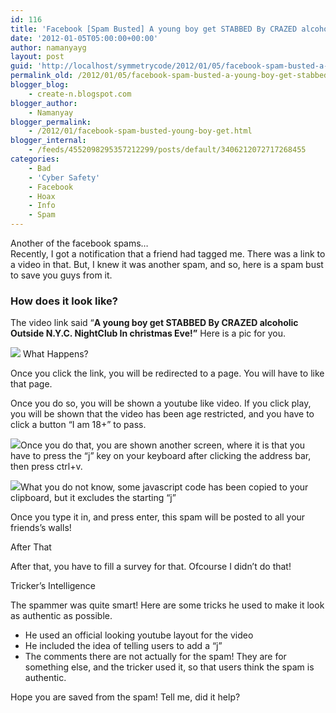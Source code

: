 ```yaml
---
id: 116
title: 'Facebook [Spam Busted] A young boy get STABBED By CRAZED alcoholic Outside N.Y.C. NightClub In christmas Eve!!'
date: '2012-01-05T05:00:00+00:00'
author: namanyayg
layout: post
guid: 'http://localhost/symmetrycode/2012/01/05/facebook-spam-busted-a-young-boy-get-stabbed-by-crazed-alcoholic-outside-n-y-c-nightclub-in-christmas-eve/'
permalink_old: /2012/01/05/facebook-spam-busted-a-young-boy-get-stabbed-by-crazed-alcoholic-outside-n-y-c-nightclub-in-christmas-eve/
blogger_blog:
    - create-n.blogspot.com
blogger_author:
    - Namanyay
blogger_permalink:
    - /2012/01/facebook-spam-busted-young-boy-get.html
blogger_internal:
    - /feeds/4552098295357212299/posts/default/3406212072717268455
categories:
    - Bad
    - 'Cyber Safety'
    - Facebook
    - Hoax
    - Info
    - Spam
---
```


Another of the facebook spams…  
Recently, I got a notification that a friend had tagged me. There was a link to a video in that. But, I knew it was another spam, and so, here is a spam bust to save you guys from it. 

### How does it look like?

The video link said “**A young boy get STABBED By CRAZED alcoholic Outside N.Y.C. NightClub In christmas Eve!”**
Here is a pic for you.
  


[![](http://3.bp.blogspot.com/-jcLOf6nnwS4/TwRsSIA1ICI/AAAAAAAAAik/OfeGajR94_A/s640/KidStabbedFacebookSpam02.png)](http://3.bp.blogspot.com/-jcLOf6nnwS4/TwRsSIA1ICI/AAAAAAAAAik/OfeGajR94_A/s1600/KidStabbedFacebookSpam02.png)
What Happens?

Once you click the link, you will be redirected to a page. You will have to like that page.

Once you do so, you will be shown a youtube like video. If you click play, you will be shown that the video has been age restricted, and you have to click a button “I am 18+” to pass.

[![](http://3.bp.blogspot.com/-HCYfER2_Imc/TwRtTA_r8nI/AAAAAAAAAiw/ciwRiI50Afc/s320/KidStabbedFacebookSpam03.png)](http://3.bp.blogspot.com/-HCYfER2_Imc/TwRtTA_r8nI/AAAAAAAAAiw/ciwRiI50Afc/s1600/KidStabbedFacebookSpam03.png)Once you do that, you are shown another screen, where it is that you have to press the “j” key on your keyboard after clicking the address bar, then press ctrl+v.

[![](http://4.bp.blogspot.com/-z-CnwPYXfyw/TwRsQVNHsmI/AAAAAAAAAic/abtu8UnecaU/s320/KidStabbedFacebookSpam01.png)](http://4.bp.blogspot.com/-z-CnwPYXfyw/TwRsQVNHsmI/AAAAAAAAAic/abtu8UnecaU/s1600/KidStabbedFacebookSpam01.png)What you do not know, some javascript code has been copied to your clipboard, but it excludes the starting “j”

Once you type it in, and press enter, this spam will be posted to all your friends’s walls!


After That

After that, you have to fill a survey for that. Ofcourse I didn’t do that!


Tricker’s Intelligence

The spammer was quite smart! Here are some tricks he used to make it look as authentic as possible.

- He used an official looking youtube layout for the video
- He included the idea of telling users to add a “j”
- The comments there are not actually for the spam! They are for something else, and the tricker used it, so that users think the spam is authentic.

Hope you are saved from the spam! Tell me, did it help?

